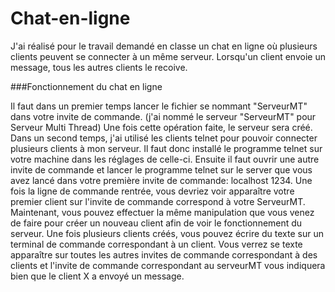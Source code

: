 # Chat-en-ligne

J'ai réalisé pour le travail demandé en classe un chat en ligne où plusieurs clients peuvent se connecter à un même serveur.
Lorsqu'un client envoie un message, tous les autres clients le recoive.

###Fonctionnement du chat en ligne 

  Il faut dans un premier temps lancer le fichier se nommant "ServeurMT" dans votre invite de commande. (j'ai nommé le serveur "ServeurMT" pour Serveur Multi Thread)
  Une fois cette opération faite, le serveur sera créé.
  Dans un second temps, j'ai utilisé les clients telnet pour pouvoir connecter plusieurs clients à mon serveur.
  Il faut donc installé le programme telnet sur votre machine dans les réglages de celle-ci.
  Ensuite il faut ouvrir une autre invite de commande et lancer le programme telnet sur le server que vous avez lancé dans votre première invite de commande: localhost 1234. 
  Une fois la ligne de commande rentrée, vous devriez voir apparaître votre premier client sur l'invite de commande correspond à votre ServeurMT.
  Maintenant, vous pouvez effectuer la même manipulation que vous venez de faire pour créer un nouveau client afin de voir le fonctionnement du serveur.
  Une fois plusieurs clients créés, vous pouvez écrire du texte sur un terminal de commande correspondant à un client.
  Vous verrez se texte apparaître sur toutes les autres invites de commande correspondant à des clients et l'invite de commande correspondant au serveurMT vous indiquera bien que le client X a envoyé un message.
  
  
  
  
